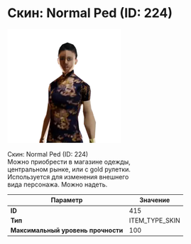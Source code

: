 # Скин: Normal Ped (ID: 224)

![Item Image](../img/415.webp?raw=true)

Скин: Normal Ped (ID: 224)<br>Можно приобрести в магазине одежды,<br>центральном рынке, или с gold рулетки.<br>Используется для изменения внешнего<br>вида персонажа. Можно надеть.


| Параметр | Значение |
|----------|----------|
| **ID** | 415 |
| **Тип** | ITEM_TYPE_SKIN |
| **Максимальный уровень прочности** | 100 |

